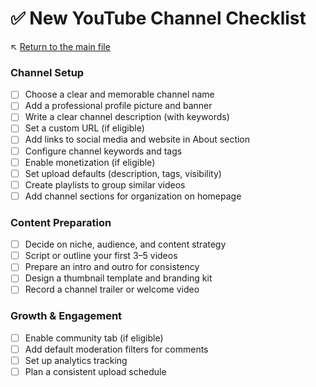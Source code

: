 # ✅ New YouTube Channel Checklist

↖️ [Return to the main file](../README.md)

### Channel Setup
- [ ] Choose a clear and memorable channel name
- [ ] Add a professional profile picture and banner
- [ ] Write a clear channel description (with keywords)
- [ ] Set a custom URL (if eligible)
- [ ] Add links to social media and website in About section
- [ ] Configure channel keywords and tags
- [ ] Enable monetization (if eligible)
- [ ] Set upload defaults (description, tags, visibility)
- [ ] Create playlists to group similar videos
- [ ] Add channel sections for organization on homepage

### Content Preparation
- [ ] Decide on niche, audience, and content strategy
- [ ] Script or outline your first 3–5 videos
- [ ] Prepare an intro and outro for consistency
- [ ] Design a thumbnail template and branding kit
- [ ] Record a channel trailer or welcome video

### Growth & Engagement
- [ ] Enable community tab (if eligible)
- [ ] Add default moderation filters for comments
- [ ] Set up analytics tracking
- [ ] Plan a consistent upload schedule